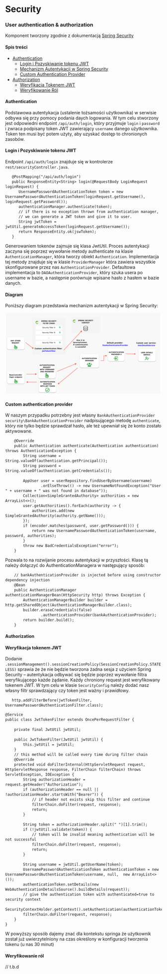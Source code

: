 # Security

### User authentication & authorization

Komponent tworzony zgodnie z dokumentacją [Spring Security](https://docs.spring.io/spring-security/reference/index.html)

#### Spis treści 

 - [Authentication](#authentication)
   - [Login i Pozyskiwanie tokenu JWT](#login-i-pozyskiwanie-tokenu-JWT)
   - [Mechanizm Autentykacji w Spring Security](#diagram)
   - [Custom Authentication Provider](#custom-authentication-provider)
 - [Authorization](#authorization)
   - [Weryfikacja Tokenem JWT](#weryfikacja-tokenem-JWT)
   - [Weryfikowanie Ról](#weryfikowanie-ról)

#### Authentication

Podstawowa autentykacja (ustalenie tożsamości użytkownika) w serwisie odbywa się przy pomocy podania daych logowania. W tym celu stworzony jest odpowiedni endpoint
`/api/auth/login`, który przyjmuje `login` i `password` i zwraca podpisany token JWT zawierający `username` danego użytkownika. Token ten musi być potem użyty, aby uzyskać dostęp to chronionych zasobów.

#### Login i Pozyskiwanie tokenu JWT
Endpoint `/api/auth/login` znajduje się w kontrolerze `rest/securityController.java`.

`````
   @PostMapping("/api/auth/login")
   public ResponseEntity<String> login(@RequestBody LoginRequest loginRequest) {
      UsernamePasswordAuthenticationToken token = new UsernamePasswordAuthenticationToken(loginRequest.getUsername(), loginRequest.getPassword());
      authenticationManager.authenticate(token);
      // if there is no exception thrown from authentication manager,
      // we can generate a JWT token and give it to user.
      String jwtToken = jwtUtil.generateAccessToken(loginRequest.getUsername());
      return ResponseEntity.ok(jswToken);
   }
`````

Generowaniem tokenów zajmuje się klasa JwtUtil. Proces autentykacji zaczyna się poprzez wywołanie metody authenticate na klasie `AuthenticationManager`,
która tworzy obiekt `Authentication`. Implementacja tej metody znajduje się w klasie `ProviderManager` która zawiera wszystkie skonfigurowane przez nas `AuthenticationProvider`. Defaultowa implementacja to `DAOAuthenticationProvider`, 
który szuka usera po username w bazie, a następnie porównuje wpisane hasło z hasłem w bazie danych.

#### Diagram
Poniższy diagram przedstawia mechanizm autentykacji w Spring Security:

![Authorization Architecture](mechanism.PNG "Authorization architecture")

#### Custom authentication provider

W naszym przypadku potrzebny jest własny `BankAuthenticationProvider` `security\BankAuthenticationProvider` nadpisującego metodę `authenticate`, 
który nie tylko będzie sprawdzał hasło,
ale też upewniał się że konto zostało aktywowane.
``````
    @Override
    public Authentication authenticate(Authentication authentication) throws AuthenticationException {
        String username = String.valueOf(authentication.getPrincipal());
        String password = String.valueOf(authentication.getCredentials());

        AppUser user = userRepository.findUserByUsername(username)
                .orElseThrow(() -> new UsernameNotFoundException("User " + username + " was not found in database"));
        Collection<SimpleGrantedAuthority> authorities = new ArrayList<>();
        user.getAuthorities().forEach(authority -> {
            authorities.add(new SimpleGrantedAuthority(authority.getName()));
        });
        if (encoder.matches(password, user.getPassword())) {
            return new UsernamePasswordAuthenticationToken(username, password, authorities);
        }
        throw new BadCredentialsException("error");
    }
``````
Pozwala to na rozwijanie procesu autentykacji w przyszłości. Klasę
tą należy dołączyć do AuthenticationManagera w następujący sposób:
`````
    // bankAuthenticationProvider is injected before using constructor dependency injection
    @Bean
    public AuthenticationManager authenticationManagerBean(HttpSecurity http) throws Exception {
        AuthenticationManagerBuilder builder = http.getSharedObject(AuthenticationManagerBuilder.class);
        builder.eraseCredentials(false)
                .authenticationProvider(bankAuthenticationProvider);
        return builder.build();
    }
`````

#### Authorization

#### Weryfikacja tokenem JWT


Dodanie `.sessionManagement().sessionCreationPolicy(SessionCreationPolicy.STATELESS)` sprawia że
że nie będzie tworzona żadna sesja z użyciem Spring Security – autentykacja odbywać się będzie poprzez wywołanie filtra weryfikującego każde żądanie.
Każdy chroniony request jest weryfikowany tokenem JWT. W tym celu w klasie `SecurityConfig` należy
dodać nasz własny filtr sprawdzający czy token jest ważny i prawidłowy.
``````
   http.addFilterBefore(jwtTokenFilter, UsernamePasswordAuthenticationFilter.class);
``````
``````
@Service
public class JwtTokenFilter extends OncePerRequestFilter {

    private final JwtUtil jwtUtil;

    public JwtTokenFilter(JwtUtil jwtUtil) {
        this.jwtUtil = jwtUtil;
    }
    // this method will be called every time during filter chain 
    @Override
    protected void doFilterInternal(HttpServletRequest request, HttpServletResponse response, FilterChain filterChain) throws ServletException, IOException {
        String authorizationHeader = request.getHeader("Authorization");
        if (authorizationHeader == null || !authorizationHeader.startsWith("Bearer")) {
            // if header not exists skip this filter and continue
            filterChain.doFilter(request, response);
            return;
        }

        String token = authorizationHeader.split(" ")[1].trim();
        if (!jwtUtil.validate(token)) {
            // token will be invalid meaning authentication will be not successful
            filterChain.doFilter(request, response);
            return;
        }

        String username = jwtUtil.getUserName(token);
        UsernamePasswordAuthenticationToken authenticationToken = new UsernamePasswordAuthenticationToken(username, null,  new ArrayList<>());
        authenticationToken.setDetails(new WebAuthenticationDetailsSource().buildDetails(request));
        // give the authentication token with authenticated=true to security context
        SecurityContextHolder.getContext().setAuthentication(authenticationToken);
        filterChain.doFilter(request, response);
    }
}
``````

W powyższy sposób dajemy znać dla kontekstu springa że użytkownik został już uwierzytelniony na czas 
określony w konfiguracji tworzenia tokenu (u nas 30 minut)

#### Weryfikowanie ról

// t.b.d







